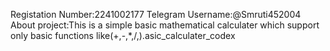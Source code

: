 Registation Number:2241002177
Telegram Username:@Smruti452004
About project:This is a simple basic mathematical calculater which support only basic functions like(+,-,*,/,).asic_calculater_codex
